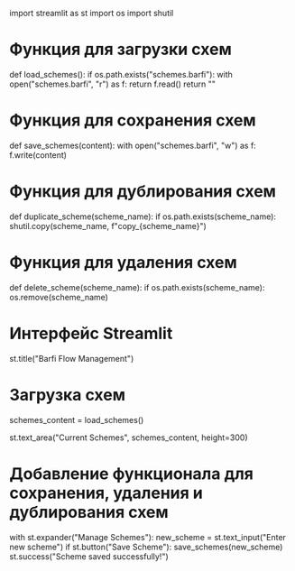 import streamlit as st
import os
import shutil

# Функция для загрузки схем
def load_schemes():
    if os.path.exists("schemes.barfi"):
        with open("schemes.barfi", "r") as f:
            return f.read()
    return ""

# Функция для сохранения схем
def save_schemes(content):
    with open("schemes.barfi", "w") as f:
        f.write(content)

# Функция для дублирования схем
def duplicate_scheme(scheme_name):
    if os.path.exists(scheme_name):
        shutil.copy(scheme_name, f"copy_{scheme_name}")

# Функция для удаления схем
def delete_scheme(scheme_name):
    if os.path.exists(scheme_name):
        os.remove(scheme_name)

# Интерфейс Streamlit
st.title("Barfi Flow Management")

# Загрузка схем
schemes_content = load_schemes()

st.text_area("Current Schemes", schemes_content, height=300)

# Добавление функционала для сохранения, удаления и дублирования схем
with st.expander("Manage Schemes"):
    new_scheme = st.text_input("Enter new scheme")
    if st.button("Save Scheme"):
        save_schemes(new_scheme)
        st.success("Scheme saved successfully!")


